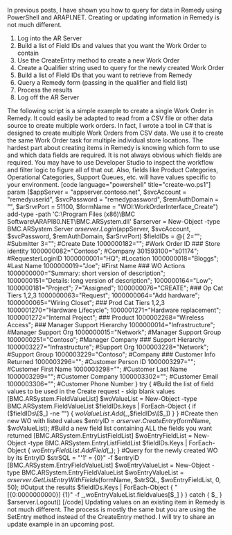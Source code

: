 In previous posts, I have shown you how to query for data in Remedy
using PowerShell and ARAPI.NET. Creating or updating information in
Remedy is not much different.

1.  Log into the AR Server
2.  Build a list of Field IDs and values that you want the Work Order to
    contain
3.  Use the CreateEntry method to create a new Work Order
4.  Create a Qualifier string used to query for the newly created Work
    Order
5.  Build a list of Field IDs that you want to retrieve from Remedy
6.  Query a Remedy form (passing in the qualifier and field list)
7.  Process the results
8.  Log off the AR Server

The following script is a simple example to create a single Work Order
in Remedy. It could easily be adapted to read from a CSV file or other
data source to create multiple work orders. In fact, I wrote a tool in
C\# that is designed to create multiple Work Orders from CSV data. We
use it to create the same Work Order task for multiple individual store
locations. The hardest part about creating items in Remedy is knowing
which form to use and which data fields are required. It is not always
obvious which fields are required. You may have to use Developer Studio
to inspect the workflow and filter logic to figure all of that out.
Also, fields like Product Categories, Operational Categories, Support
Queues, etc. will have values specific to your environment. \[code
language="powershell" title="create-wo.ps1"\] param ($appServer =
"appserver.contoso.net", $svcAccount = "remedyuserid", $svcPassword =
"remedypassword", $remAuthDomain = "", $arSrvrPort = 51100, $formName =
"WOI:WorkOrderInterface\_Create") add-type -path 'C:\\Program Files
(x86)\\BMC Software\\ARAPI80.NET\\BMC.ARSystem.dll' $arserver =
New-Object -type BMC.ARSystem.Server $arserver.Login($appServer,
$svcAccount, $svcPassword, $remAuthDomain, $arSrvrPort) $fieldIDs = @{
2=""; \#Submitter 3=""; \#Create Date 1000000182=""; \#Work Order ID
\#\#\# Store identity 1000000082="Contoso"; \#Company
301593100="s01174"; \#RequesterLoginID 1000000001="HQ"; \#Location
1000000018="Bloggs"; \#Last Name 1000000019="Joe"; \#First Name \#\#\#
WO Actions 1000000000="Summary: short version of description";
1000000151="Details: long version of description"; 1000000164="Low";
1000000181="Project"; 7="Assigned"; 1000000076="CREATE"; \#\#\# Op Cat
Tiers 1,2,3 1000000063="Request"; 1000000064="Add hardware";
1000000065="Wiring Closet"; \#\#\# Prod Cat Tiers 1,2,3
1000001270="Hardware Lifecycle"; 1000001271="Hardware replacement";
1000001272="Internal Project"; \#\#\# Product 1000002268="Wireless
Access"; \#\#\# Manager Support Hierarchy 1000000014="Infrastructure";
\#Manager Support Org 1000000015="Network"; \#Manager Support Group
1000000251="Contoso"; \#Manager Company \#\#\# Support Hierarchy
1000003227="Infrastructure"; \#Support Org 1000003228="Network";
\#Support Group 1000003229="Contoso"; \#Company \#\#\# Customer Info
Returned 1000003296=""; \#Customer Person ID 1000003297=""; \#Customer
First Name 1000003298=""; \#Customer Last Name 1000003299=""; \#Customer
Company 1000003302=""; \#Customer Email 1000003306=""; \#Customer Phone
Number } try { \#Build the list of field values to be used in the Create
request - skip blank values \[BMC.ARSystem.FieldValueList\] $woValueList
= New-Object -type BMC.ARSystem.FieldValueList $fieldIDs.keys \|
ForEach-Object { if ($fieldIDs\[$\_\] -ne "") {
$woValueList.Add($\_,$fieldIDs\[$\_\]) } } \#Create then new WO with
listed values $entryID = $arserver.CreateEntry($formName, $woValueList);
\#Build a new field list containing ALL the fields you want returned
\[BMC.ARSystem.EntryListFieldList\] $woEntryFieldList = New-Object -type
BMC.ARSystem.EntryListFieldList $fieldIDs.Keys \| ForEach-Object {
$woEntryFieldList.AddField($\_); } \#Query for the newly created WO by
its EntryID $strSQL = "'1' = {0}" -f $entryID
\[BMC.ARSystem.EntryFieldValueList\] $woEntryValueList = New-Object
-type BMC.ARSystem.EntryFieldValueList $woEntryValueList =
$arserver.GetListEntryWithFields($formName, $strSQL, $woEntryFieldList,
0, 50); \#Output the results $fieldIDs.Keys \| ForEach-Object {
"\[{0:0000000000}\] {1}" -f $\_,$woEntryValueList.fieldvalues\[$\_\] } }
catch { $\_ } $arserver.Logout() \[/code\] Updating values on an
existing item in Remedy is not much different. The process is mostly the
same but you are using the SetEntry method instead of the CreateEntry
method. I will try to share an update example in an upcoming post.

